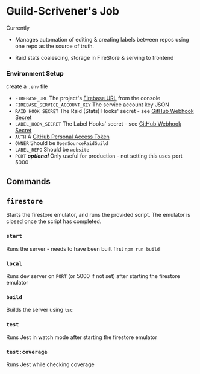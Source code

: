 # Guild-Scrivener's Job

Currently

- Manages automation of editing & creating labels between repos using one repo as the source of truth.

- Raid stats coalescing, storage in FireStore & serving to frontend

### Environment Setup

create a `.env` file

- `FIREBASE_URL` The project's [Firebase URL](https://stackoverflow.com/a/40168644/8367146) from the console
- `FIREBASE_SERVICE_ACCOUNT_KEY` The service account key JSON
- `RAID_HOOK_SECRET` The Raid (Stats) Hooks' secret - see [GitHub Webhook Secret](https://docs.github.com/en/developers/webhooks-and-events/creating-webhooks)
- `LABEL_HOOK_SECRET` The Label Hooks' secret - see [GitHub Webhook Secret](https://docs.github.com/en/developers/webhooks-and-events/creating-webhooks)
- `AUTH` A [GitHub Personal Access Token](https://docs.github.com/en/github/authenticating-to-github/creating-a-personal-access-token)
- `OWNER` Should be `OpenSourceRaidGuild`
- `LABEL_REPO` Should be `website`
- `PORT` **_optional_** Only useful for production - not setting this uses port 5000

## Commands

## `firestore`

Starts the firestore emulator, and runs the provided script. The emulator is closed once the script has completed.

### `start`

Runs the server - needs to have been built first `npm run build`

### `local`

Runs dev server on `PORT` (or 5000 if not set) after starting the firestore emulator

### `build`

Builds the server using `tsc`

### `test`

Runs Jest in watch mode after starting the firestore emulator

### `test:coverage`

Runs Jest while checking coverage
